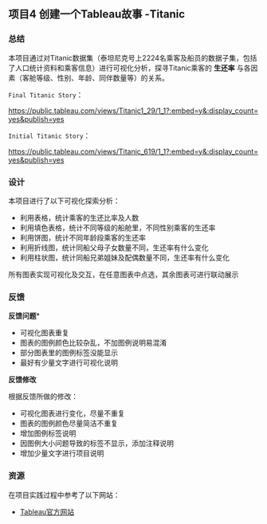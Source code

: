 ## 项目4 创建一个Tableau故事 -Titanic

### 总结

本项目通过对Titanic数据集（泰坦尼克号上2224名乘客及船员的数据子集，包括了人口统计资料和乘客信息）进行可视化分析，探寻Titanic乘客的 **生还率** 与各因素（客舱等级、性别、年龄、同伴数量等）的关系。

`Final Titanic Story`：

https://public.tableau.com/views/Titanic1_29/1_1?:embed=y&:display_count=yes&publish=yes

`Initial Titanic Story`：

https://public.tableau.com/views/Titanic_619/1_1?:embed=y&:display_count=yes&publish=yes

### 设计

本项目进行了以下可视化探索分析：

- 利用表格，统计乘客的生还比率及人数
- 利用填色表格，统计不同等级的船舱里，不同性别乘客的生还率
- 利用饼图，统计不同年龄段乘客的生还率
- 利用折线图，统计同船父母子女数量不同，生还率有什么变化
- 利用柱状图，统计同船兄弟姐妹及配偶数量不同，生还率有什么变化

所有图表实现可视化及交互，在任意图表中点选，其余图表可进行联动展示

### 反馈

**反馈问题***

- 可视化图表重复
- 图表的图例颜色比较杂乱，不加图例说明易混淆
- 部分图表里的图例标签没能显示
- 最好有少量文字进行可视化说明

**反馈修改**

根据反馈所做的修改：

- 可视化图表进行变化，尽量不重复
- 图表的图例颜色尽量简洁不重复
- 增加图例标签说明
- 因图例大小问题导致的标签不显示，添加注释说明
- 增加少量文字进行项目说明

### 资源

在项目实践过程中参考了以下网站：

- [Tableau官方网站](https://public.tableau.com/zh-cn/s/gallery)

### 

